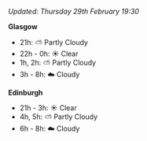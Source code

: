 *Updated: Thursday 29th February 19:30*

**Glasgow**

* 21h: :partly_sunny: Partly Cloudy
* 22h - 0h: :sunny: Clear
* 1h, 2h: :partly_sunny: Partly Cloudy
* 3h - 8h: :cloud: Cloudy

**Edinburgh**

* 21h - 3h: :sunny: Clear
* 4h, 5h: :partly_sunny: Partly Cloudy
* 6h - 8h: :cloud: Cloudy
